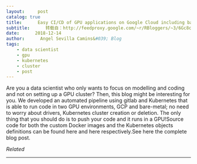 ```yaml
---
layout:     post
catalog: true
title:      Easy CI/CD of GPU applications on Google Cloud including bare-metal using Gitlab and Kubernetes
subtitle:      转载自：http://feedproxy.google.com/~r/RBloggers/~3/6Gc8c2VDTrQ/
date:      2018-12-14
author:      Angel Sevilla Camins&#039; Blog
tags:
    - data scientist
    - gpu
    - kubernetes
    - cluster
    - post
---
```







Are you a data scientist who only wants to focus on modelling and coding and not on setting up a GPU cluster? Then, this blog might be interesting for you. We developed an automated pipeline using gitlab and Kubernetes that is able to run code in two GPU environments, GCP and bare-metal; no need to worry about drivers, Kubernetes cluster creation or deletion. The only thing that you should do is to push your code and it runs in a GPU!Source code for both the custom Docker images and the Kubernetes objects definitions can be found here and here respectively.See here the complete blog post.


*Related*








---

